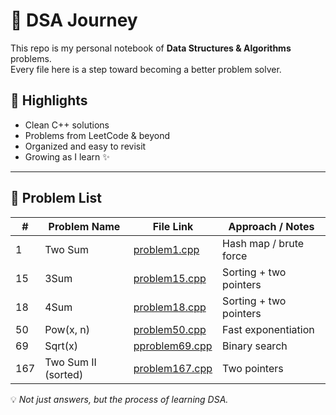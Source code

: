 # 🚀 DSA Journey

This repo is my personal notebook of **Data Structures & Algorithms** problems.  
Every file here is a step toward becoming a better problem solver.

## 🔑 Highlights
- Clean C++ solutions
- Problems from LeetCode & beyond
- Organized and easy to revisit
- Growing as I learn ✨

---
## 📌 Problem List

| #   | Problem Name       | File Link                          | Approach / Notes        |
|-----|--------------------|-------------------------------------|-------------------------|
| 1   | Two Sum            | [problem1.cpp](./problem1.cpp)      | Hash map / brute force  |
| 15  | 3Sum               | [problem15.cpp](./problem15.cpp)    | Sorting + two pointers  |
| 18  | 4Sum               | [problem18.cpp](./problem18.cpp)    | Sorting + two pointers  |
| 50  | Pow(x, n)          | [problem50.cpp](./problem50.cpp)    | Fast exponentiation     |
| 69  | Sqrt(x)            | [pproblem69.cpp](./pproblem69.cpp)  | Binary search           |
| 167 | Two Sum II (sorted)| [problem167.cpp](./problem167.cpp)  | Two pointers            |



💡 *Not just answers, but the process of learning DSA.*
